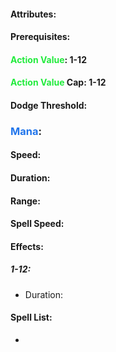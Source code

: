 #### Attributes:
#### Prerequisites: 
#### <span style="font-weight:bold;color:rgb(33, 235, 60)">Action Value</span>: 1-12
#### <span style="font-weight:bold;color:rgb(33, 235, 60)">Action Value</span> Cap: 1-12
#### Dodge Threshold:
### <span style="font-weight:bold;color:rgb(33, 117, 235)">Mana</span>:
#### Speed:
#### Duration:
#### Range:
#### Spell Speed:
#### Effects:
##### 1-12: 
- Duration:
#### Spell List: 
- 